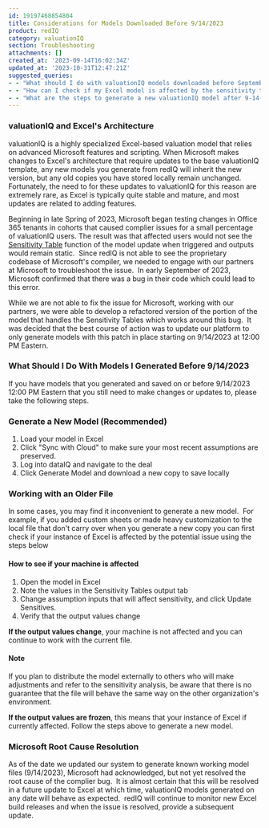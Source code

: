 ```yaml
---
id: 19197468854804
title: Considerations for Models Downloaded Before 9/14/2023
product: redIQ
category: valuationIQ
section: Troubleshooting
attachments: []
created_at: '2023-09-14T16:02:34Z'
updated_at: '2023-10-31T12:47:21Z'
suggested_queries:
- - "What should I do with valuationIQ models downloaded before September 14, 2023?"
- - "How can I check if my Excel model is affected by the sensitivity table issue?"
- - "What are the steps to generate a new valuationIQ model after 9-14-2023?"
---
```

### valuationIQ and Excel's Architecture

valuationIQ is a highly specialized Excel-based valuation model that relies on advanced Microsoft features and scripting. When Microsoft makes changes to Excel's architecture that require updates to the base valuationIQ template, any new models you generate from redIQ will inherit the new version, but any old copies you have stored locally remain unchanged. Fortunately, the need to for these updates to valuationIQ for this reason are extremely rare, as Excel is typically quite stable and mature, and most updates are related to adding features.

Beginning in late Spring of 2023, Microsoft began testing changes in Office 365 tenants in cohorts that caused complier issues for a small percentage of valuationIQ users. The result was that affected users would not see the [Sensitivity Table](https://rediq.zendesk.com/hc/en-us/articles/360041473972) function of the model update when triggered and outputs would remain static.  Since redIQ is not able to see the proprietary codebase of Microsoft's compiler, we needed to engage with our partners at Microsoft to troubleshoot the issue.  In early September of 2023, Microsoft confirmed that there was a bug in their code which could lead to this error.

While we are not able to fix the issue for Microsoft, working with our partners, we were able to develop a refactored version of the portion of the model that handles the Sensitivity Tables which works around this bug.  It was decided that the best course of action was to update our platform to only generate models with this patch in place starting on 9/14/2023 at 12:00 PM Eastern.

### What Should I Do With Models I Generated Before 9/14/2023

If you have models that you generated and saved on or before 9/14/2023 12:00 PM Eastern that you still need to make changes or updates to, please take the following steps.

### Generate a New Model (Recommended)

1. Load your model in Excel
2. Click "Sync with Cloud" to make sure your most recent assumptions are preserved.
3. Log into dataIQ and navigate to the deal
4. Click Generate Model and download a new copy to save locally

### Working with an Older File

In some cases, you may find it inconvenient to generate a new model.  For example, if you added custom sheets or made heavy customization to the local file that don't carry over when you generate a new copy you can first check if your instance of Excel is affected by the potential issue using the steps below

#### How to see if your machine is affected

1. Open the model in Excel
2. Note the values in the Sensitivity Tables output tab
3. Change assumption inputs that will affect sensitivity, and click Update Sensitives.
4. Verify that the output values change

**If the output values change**, your machine is not affected and you can continue to work with the current file.

#### Note

If you plan to distribute the model externally to others who will make adjustments and refer to the sensitivity analysis, be aware that there is no guarantee that the file will behave the same way on the other organization's environment.

**If the output values are frozen**, this means that your instance of Excel if currently affected. Follow the steps above to generate a new model.

### Microsoft Root Cause Resolution

As of the date we updated our system to generate known working model files (9/14/2023), Microsoft had acknowledged, but not yet resolved the root cause of the complier bug.  It is almost certain that this will be resolved in a future update to Excel at which time, valuationIQ models generated on any date will behave as expected.  redIQ will continue to monitor new Excel build releases and when the issue is resolved, provide a subsequent update.